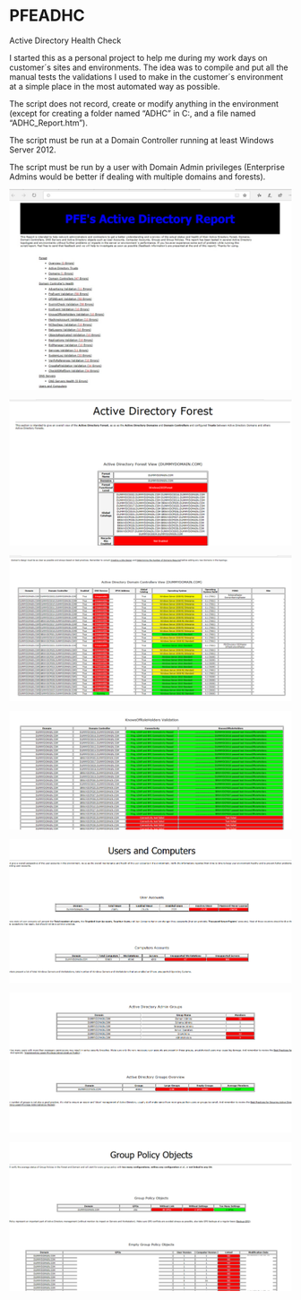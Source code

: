 # PFEADHC
Active Directory Health Check

I started this as a personal project to help me during my work days on customer´s sites and environments. The idea was to compile and put all the manual tests the validations I used to make in the customer´s environment at a simple place in the most automated way as possible. 

The script does not record, create or modify anything in the environment (except for creating a folder named “ADHC” in C:\, and a file named “ADHC_Report.htm”). 

The script must be run at a Domain Controller running at least Windows Server 2012. 

The script must be run by a user with Domain Admin privileges (Enterprise Admins would be better if dealing with multiple domains and forests).

![Header](/Img/0.png)

![Forest](/Img/1.PNG)

![DCs](/Img/2.png)

![DCDIAG](/Img/3.PNG)

![Users](/Img/4.PNG)

![Groups](/Img/5.PNG)

![GPOs](/Img/6.png)

